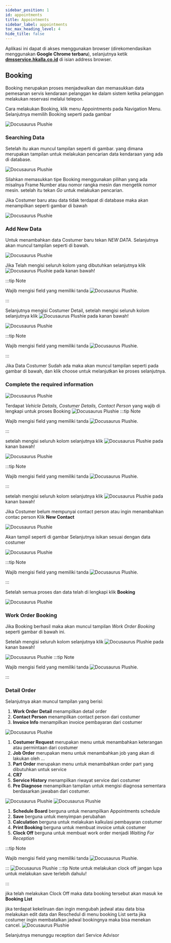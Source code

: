 ```yaml
---
sidebar_position: 1
id: appointments
title: Appointments
sidebar_label: appointments
toc_max_heading_level: 4
hide_title: false
---
```


<!-- ## **Appointment** -->

Aplikasi ini dapat di akses menggunakan browser (direkomendasikan menggunakan **Google Chrome terbaru**), selanjutnya ketik **[dmsservice.hkalla.co.id](https://dmsservice.hkalla.co.id)** di isian address browser.

## **Booking**

Booking merupakan proses menjadwalkan dan memasukkan data pemesanan servis kendaraan pelanggan ke dalam sistem ketika pelanggan melakukan reservasi melalui telepon.

Cara melakukan Booking, klik menu Appointments pada Navigation Menu. Selanjutnya memilih Booking seperti pada gambar

![Docusaurus Plushie](/img/MRA/7.png)

### **Searching Data**

Setelah itu akan muncul tampilan seperti di gambar. yang dimana merupakan tampilan untuk melakukan pencarian data kendaraan yang ada di database.

![Docusaurus Plushie](/img/MRA/8.png)

Silahkan memasukkan tipe Booking menggunakan pilihan yang ada misalnya Frame Number atau nomor rangka mesin dan mengetik nomor mesin. setelah itu tekan _Go_ untuk melakukan pencarian.

Jika Costumer baru atau data tidak terdapat di database maka akan menampilkan seperti gambar di bawah

![Docusaurus Plushie](/img/MRA/10.png)

### **Add New Data**

Untuk menambahkan data Costumer baru tekan _NEW DATA_. Selanjutnya akan muncul tampilan seperti di bawah.

![Docusaurus Plushie](/img/MRA/11.png)

Jika Telah mengisi seluruh kolom yang dibutuhkan selanjutnya klik ![Docusaurus Plushie](/img/MRA/save.png) pada kanan bawah!

:::tip Note

Wajib mengisi field yang memiliki tanda ![Docusaurus Plushie](/img/MRA/star.png).

:::

Selanjutnya mengisi Costumer Detail, setelah mengisi seluruh kolom selanjutnya klik ![Docusaurus Plushie](/img/MRA/save.png) pada kanan bawah!

![Docusaurus Plushie](/img/MRA/12.png)

:::tip Note

Wajib mengisi field yang memiliki tanda ![Docusaurus Plushie](/img/MRA/star.png).

:::

Jika Data Costumer Sudah ada maka akan muncul tampilan seperti pada gambar di bawah, dan klik choose untuk melanjutkan ke proses selanjutnya.

### **Complete the required information**

![Docusaurus Plushie](/img/MRA/9.png)

Terdapat _Vehicle Details, Costumer Details, Contact Person_ yang wajib di lengkapi untuk proses Booking
![Docusaurus Plushie](/img/MRA/13.png)
:::tip Note

Wajib mengisi field yang memiliki tanda ![Docusaurus Plushie](/img/MRA/star.png).

:::

setelah mengisi seluruh kolom selanjutnya klik ![Docusaurus Plushie](/img/MRA/save.png) pada kanan bawah!

![Docusaurus Plushie](/img/MRA/15.png)

:::tip Note

Wajib mengisi field yang memiliki tanda ![Docusaurus Plushie](/img/MRA/star.png).

:::

setelah mengisi seluruh kolom selanjutnya klik ![Docusaurus Plushie](/img/MRA/save.png) pada kanan bawah!

Jika Costumer belum mempunyai contact person atau ingin menambahkan contac person Klik **New Contact**

![Docusaurus Plushie](/img/MRA/16.png)

Akan tampil seperti di gambar Selanjutnya isikan sesuai dengan data costumer

![Docusaurus Plushie](/img/MRA/18.png)

:::tip Note

Wajib mengisi field yang memiliki tanda ![Docusaurus Plushie](/img/MRA/star.png).

:::

Setelah semua proses dan data telah di lengkapi klik **Booking**

![Docusaurus Plushie](/img/MRA/17.png)

### **Work Order Booking**

Jika Booking berhasil maka akan muncul tampilan _Work Order Booking_ seperti gambar di bawah ini.

Setelah mengisi seluruh kolom selanjutnya klik ![Docusaurus Plushie](/img/MRA/save.png) pada kanan bawah!

![Docusaurus Plushie](/img/MRA/20.png)
:::tip Note

Wajib mengisi field yang memiliki tanda ![Docusaurus Plushie](/img/MRA/star.png).

:::

### **Detail Order**

Selanjutnya akan muncul tampilan yang berisi:

1. **Work Order Detail** menampilkan detail order
2. **Contact Person** menampilkan contact person dari costumer
3. **Invoice Info** menampilkan invoice pembayaran dari costumer

![Docusaurus Plushie](/img/MRA/21.png)

1. **Costumer Request** merupakan menu untuk menambahkan keterangan atau permintaan dari costumer
2. **Job Order** merupakan menu untuk menambahkan job yang akan di lakukan oleh ...
3. **Part Order** merupakan menu untuk menambahkan order part yang dibutuhkan untuk service
4. **CR7**
5. **Service History** menampilkan riwayat service dari costumer
6. **Pre Diagnose** menampilkan tampilan untuk mengisi diagnosa sementara berdasarkan jawaban dari costumer.

![Docusaurus Plushie](/img/MRA/21.5.png)
![Docusaurus Plushie](/img/MRA/22.png)

1. **Schedule Board** berguna untuk menampilkan Appointments schedule
2. **Save** berguna untuk menyimpan perubahan
3. **Calculation** berguna untuk melakukan kalkulasi pembayaran costumer
4. **Print Booking** berguna untuk membuat invoice untuk costumer
5. **Clock Off** berguna untuk membuat work order menjadi _Waiting For Reception_

:::tip Note

Wajib mengisi field yang memiliki tanda ![Docusaurus Plushie](/img/MRA/star.png).

:::
![Docusaurus Plushie](/img/MRA/23.png)
:::tip Note
untuk melakukan clock off jangan lupa untuk melakukan save terlebih dahulu!

:::

jika telah melakukan Clock Off maka data booking tersebut akan masuk ke **Booking List**

jika terdapat kekeliruan dan ingin mengubah jadwal atau data bisa melakukan edit data dan Reschedul di menu booking List serta jika costumer ingin membatalkan jadwal bookingnya maka bisa menekan cancel.
![Docusaurus Plushie](/img/MRA/31.png)

Selanjutnya menunggu reception dari Service Advisor
